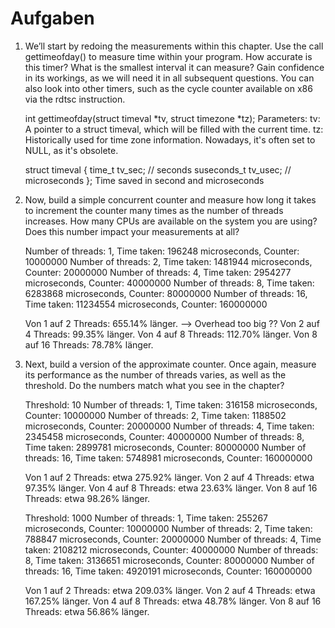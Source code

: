 # Aufgaben #

1. We’ll start by redoing the measurements within this chapter. Use
the call gettimeofday() to measure time within your program.
How accurate is this timer? What is the smallest interval it can measure? Gain confidence in its workings, as we will need it in all subsequent questions. You can also look into other timers, such as the
cycle counter available on x86 via the rdtsc instruction.

    int gettimeofday(struct timeval *tv, struct timezone *tz); 
        Parameters:
            tv: A pointer to a struct timeval, which will be filled with the current time.
            tz: Historically used for time zone information. Nowadays, it's often set to NULL, as it's obsolete.
    
    struct timeval {
        time_t      tv_sec;  // seconds
        suseconds_t tv_usec; // microseconds
    };
        Time saved in second and microseconds



2. Now, build a simple concurrent counter and measure how long it
takes to increment the counter many times as the number of threads
increases. How many CPUs are available on the system you are
using? Does this number impact your measurements at all?

    Number of threads: 1, Time taken: 196248 microseconds, Counter: 10000000
    Number of threads: 2, Time taken: 1481944 microseconds, Counter: 20000000
    Number of threads: 4, Time taken: 2954277 microseconds, Counter: 40000000
    Number of threads: 8, Time taken: 6283868 microseconds, Counter: 80000000
    Number of threads: 16, Time taken: 11234554 microseconds, Counter: 160000000

    Von 1 auf 2 Threads: 655.14% länger. --> Overhead too big ?? 
    Von 2 auf 4 Threads: 99.35% länger.
    Von 4 auf 8 Threads: 112.70% länger.
    Von 8 auf 16 Threads: 78.78% länger.



3. Next, build a version of the approximate counter. Once again, measure its performance as the number of threads varies, as well as the
threshold. Do the numbers match what you see in the chapter?


    Threshold: 10
    Number of threads: 1, Time taken: 316158 microseconds, Counter: 10000000
    Number of threads: 2, Time taken: 1188502 microseconds, Counter: 20000000
    Number of threads: 4, Time taken: 2345458 microseconds, Counter: 40000000
    Number of threads: 8, Time taken: 2899781 microseconds, Counter: 80000000
    Number of threads: 16, Time taken: 5748981 microseconds, Counter: 160000000

    Von 1 auf 2 Threads: etwa 275.92% länger.
    Von 2 auf 4 Threads: etwa 97.35% länger.
    Von 4 auf 8 Threads: etwa 23.63% länger.
    Von 8 auf 16 Threads: etwa 98.26% länger.

    Threshold: 1000
    Number of threads: 1, Time taken: 255267 microseconds, Counter: 10000000
    Number of threads: 2, Time taken: 788847 microseconds, Counter: 20000000
    Number of threads: 4, Time taken: 2108212 microseconds, Counter: 40000000
    Number of threads: 8, Time taken: 3136651 microseconds, Counter: 80000000
    Number of threads: 16, Time taken: 4920191 microseconds, Counter: 160000000

    Von 1 auf 2 Threads: etwa 209.03% länger.
    Von 2 auf 4 Threads: etwa 167.25% länger.
    Von 4 auf 8 Threads: etwa 48.78% länger.
    Von 8 auf 16 Threads: etwa 56.86% länger.